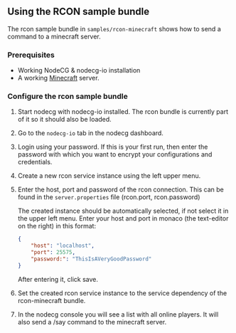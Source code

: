 ## Using the RCON sample bundle

The rcon sample bundle in `samples/rcon-minecraft` shows how to send a command to a minecraft server.

### Prerequisites

-   Working NodeCG & nodecg-io installation
-   A working [Minecraft](https://minecraft.net) server.

### Configure the rcon sample bundle

1. Start nodecg with nodecg-io installed. The rcon bundle is currently part of it so it should also be loaded.

2. Go to the `nodecg-io` tab in the nodecg dashboard.

3. Login using your password. If this is your first run, then enter the password with which you want to encrypt your configurations and credentials.

4. Create a new rcon service instance using the left upper menu.

5. Enter the host, port and password of the rcon connection. This can be found in the ``server.properties`` file (rcon.port, rcon.password)

    The created instance should be automatically selected, if not select it in the upper left menu. Enter your host and port in monaco (the text-editor on the right) in this format:

    ```json
    {
        "host": "localhost",
        "port": 25575,
        "password:": "ThisIsAVeryGoodPassword"
    }
    ```

    After entering it, click save.

6. Set the created rcon service instance to the service dependency of the rcon-minecraft bundle.

7. In the nodecg console you will see a list with all online players. It will also send a /say command to the minecraft server.
